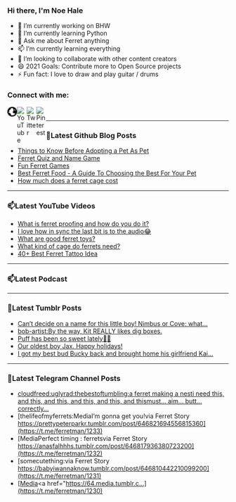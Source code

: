 ### Hi there, I'm Noe Hale

- 🔭 I’m currently working on BHW
- 🌱 I’m currently learning Python
- 💬 Ask me about Ferret anything
- 📫 I’m currently learning everything
- 🔭 I’m looking to collaborate with other content creators
- 😄 2021 Goals: Contribute more to Open Source projects
- ⚡ Fun fact: I love to draw and play guitar / drums

### Connect with me:

[<img align="left" alt="ferretvoice.com" width="22px" src="https://raw.githubusercontent.com/iconic/open-iconic/master/svg/globe.svg" />](https://ferretvoice.com)
[<img align="left" alt="YouTube" width="22px" src="https://cdn.jsdelivr.net/npm/simple-icons@v3/icons/youtube.svg" />](https://www.youtube.com/channel/UCk665XTfaMLVwFVWUmgnDiw)
[<img align="left" alt="Twitter" width="22px" src="https://cdn.jsdelivr.net/npm/simple-icons@v3/icons/twitter.svg" />](https://twitter.com/voiceferret)
[<img align="left" alt="Pinterest" width="22px" src="https://cdn.jsdelivr.net/npm/simple-icons@v3/icons/pinterest.svg" />](https://www.pinterest.com/voiceferret/)

<br />

---
### 🔭Latest Github Blog Posts
<!-- GITHUB:START -->
- [Things to Know Before Adopting a Pet As Pet](http://noehale.github.io/things-to-know-before-adopting-a-pet-as-pet/)
- [Ferret Quiz and Name Game](http://noehale.github.io/ferret-quiz/)
- [Fun Ferret Games](http://noehale.github.io/fun-ferret-games/)
- [Best Ferret Food - A Guide To Choosing the Best For Your Pet](http://noehale.github.io/best-ferret-food/)
- [How much does a ferret cage cost](http://noehale.github.io/how-much-does-a-ferret-cage-cost/)
<!-- GITHUB:END -->
---
### 📫Latest YouTube Videos

<!-- YOUTUBE:START -->
- [What is ferret proofing and how do you do it?](https://www.youtube.com/watch?v=81Syh_DJBQQ)
- [I love how in sync the last bit is to the audio😂](https://www.youtube.com/watch?v=WHBeGHwSlGY)
- [What are good ferret toys?](https://www.youtube.com/watch?v=tPxRilBzc0s)
- [What kind of cage do ferrets need?](https://www.youtube.com/watch?v=xzz6hC3sR5A)
- [40+ Best Ferret Tattoo Idea](https://www.youtube.com/watch?v=KIKqduR6Xcs)
<!-- YOUTUBE:END -->

---
### 📫Latest Podcast

<!-- PODCAST:START -->
<!-- PODCAST:END -->
---
### 📝Latest Tumblr Posts

<!-- TUMBLR:START -->
- [Can’t decide on a name for this little boy! Nimbus or Cove; what...](https://come-forth-into-the-light.tumblr.com/post/646848202325295104)
- [bob-artist:By the way, Kit REALLY likes dig boxes.](https://come-forth-into-the-light.tumblr.com/post/646825529456115712)
- [Puff has been so sweet lately🥺🥺](https://come-forth-into-the-light.tumblr.com/post/646802864205856768)
- [Our oldest boy Jax. Happy holidays!](https://come-forth-into-the-light.tumblr.com/post/646757605496258560)
- [I got my best bud Bucky back and brought home his girlfriend Kai...](https://come-forth-into-the-light.tumblr.com/post/646735009078804480)
<!-- TUMBLR:END -->
---
### 📝Latest Telegram Channel Posts

<!-- TELEGRAM:START -->
- [cloudfreed:uglyrad:thebestoftumbling:a ferret making a nesti need this, and this, and this, and this, and this, and thismust… aim… butt… correctly...](https://t.me/ferretman/1234)
- [thelifeofmyferrets:MediaI’m gonna get you!via Ferret Story https://prettypeterparkr.tumblr.com/post/646821694556815360](https://t.me/ferretman/1233)
- [MediaPerfect timing : ferretsvia Ferret Story https://anasfalhhhs.tumblr.com/post/646817936380723200](https://t.me/ferretman/1232)
- [somecutething:via Ferret Story https://babyiwannaknow.tumblr.com/post/646810442210099200](https://t.me/ferretman/1231)
- [<a href="https://64.media.tumblr.com/8dcf3237615a1868b078b6640149cf3b/tumblr_n4g3x0AwKb1rhecsno1_250.gifv">Media</a><a href="https://64.media.tumblr.c...](https://t.me/ferretman/1230)
<!-- TELEGRAM:END -->
